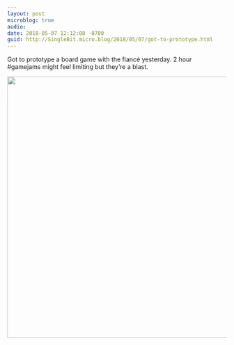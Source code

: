 ```yaml
---
layout: post
microblog: true
audio: 
date: 2018-05-07 12:12:08 -0700
guid: http://SingleBit.micro.blog/2018/05/07/got-to-prototype.html
---
```

Got to prototype a board game with the fiancé yesterday. 2 hour #gamejams might feel limiting but they’re a blast. 

<img src="http://www.gabrielcornish.com/uploads/2018/26847ac20f.jpg" width="600" height="600" />
